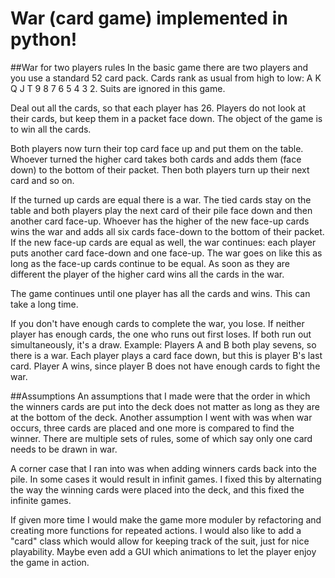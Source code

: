 # War (card game) implemented in python!

##War for two players rules
In the basic game there are two players and you use a standard 52 card pack. Cards rank as usual from high to low: A K Q J T 9 8 7 6 5 4 3 2. Suits are ignored in this game.

Deal out all the cards, so that each player has 26. Players do not look at their cards, but keep them in a packet face down. The object of the game is to win all the cards.

Both players now turn their top card face up and put them on the table. Whoever turned the higher card takes both cards and adds them (face down) to the bottom of their packet. Then both players turn up their next card and so on.

If the turned up cards are equal there is a war. The tied cards stay on the table and both players play the next card of their pile face down and then another card face-up. Whoever has the higher of the new face-up cards wins the war and adds all six cards face-down to the bottom of their packet. If the new face-up cards are equal as well, the war continues: each player puts another card face-down and one face-up. The war goes on like this as long as the face-up cards continue to be equal. As soon as they are different the player of the higher card wins all the cards in the war.

The game continues until one player has all the cards and wins. This can take a long time.

If you don't have enough cards to complete the war, you lose. If neither player has enough cards, the one who runs out first loses. If both run out simultaneously, it's a draw. Example: Players A and B both play sevens, so there is a war. Each player plays a card face down, but this is player B's last card. Player A wins, since player B does not have enough cards to fight the war.


##Assumptions
An assumptions that I made were that the order in which the winners cards are put into the deck does not matter as long as they are at the bottom of the deck. Another assumption I went with was when war occurs, three cards are placed and one more is compared to find the winner. There are multiple sets of rules, some of which say only one card needs to be drawn in war.

A corner case that I ran into was when adding winners cards back into the pile. In some cases it would result in infinit games. I fixed this by alternating the way the winning cards were placed into the deck, and this fixed the infinite games.

If given more time I would make the game more moduler by refactoring and creating more functions for repeated actions. I would also like to add a "card" class which would allow for keeping track of the suit, just for nice playability. Maybe even add a GUI which animations to let the player enjoy the game in action. 
